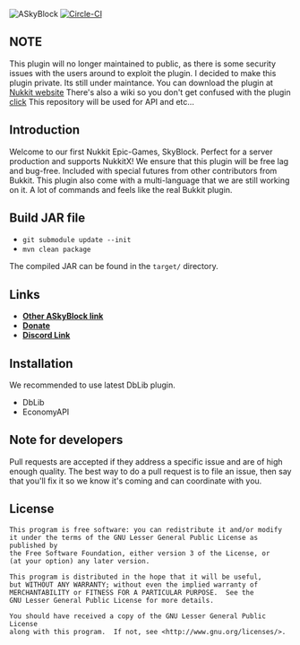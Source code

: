 ![ASkyBlock](https://github.com/TheSolidCrafter/ASkyBlock-Nukkit/blob/master/images/logo.png)
[![Circle-CI](https://circleci.com/gh/TheSolidCrafter/ASkyBlock-Nukkit.svg?style=shield)](https://circleci.com/gh/TheSolidCrafter/ASkyBlock-Nukkit)

NOTE
----
This plugin will no longer maintained to public, as there is some security issues with the users around to exploit the plugin. I decided to make this plugin private. Its still under maintance.
You can download the plugin at [Nukkit website](https://nukkitx.com/resources/askyblock.79/)
There's also a wiki so you don't get confused with the plugin [click](https://github.com/TheSolidCrafter/ASkyBlock-Nukkit/wiki)
This repository will be used for API and etc...

Introduction
-------------
Welcome to our first Nukkit Epic-Games, SkyBlock. Perfect for a server production and supports NukkitX! We ensure that
this plugin will be free lag and bug-free. Included with special futures from other contributors from Bukkit. This
plugin also come with a multi-language that we are still working on it. A lot of commands and feels like the real
Bukkit plugin.

Build JAR file
-------------
- `git submodule update --init`
- `mvn clean package`

The compiled JAR can be found in the `target/` directory.

Links
--------------------
* __[Other ASkyBlock link](https://github.com/Nukkit-coders/ASkyBlock-Nukkit)__
* __[Donate](http://www.paypal.me/DoubleCheese)__
* __[Discord Link](https://discordapp.com/invite/7y8WM4F)__

Installation
-------------
We recommended to use latest DbLib plugin.

* DbLib
* EconomyAPI

Note for developers
------------
Pull requests are accepted if they address a specific issue and are of high enough quality.
The best way to do a pull request is to file an issue, then say that you'll fix it so we know it's coming and can coordinate with you.

License
---------

	This program is free software: you can redistribute it and/or modify
	it under the terms of the GNU Lesser General Public License as published by
	the Free Software Foundation, either version 3 of the License, or
	(at your option) any later version.

	This program is distributed in the hope that it will be useful,
	but WITHOUT ANY WARRANTY; without even the implied warranty of
	MERCHANTABILITY or FITNESS FOR A PARTICULAR PURPOSE.  See the
	GNU Lesser General Public License for more details.

	You should have received a copy of the GNU Lesser General Public License
	along with this program.  If not, see <http://www.gnu.org/licenses/>.
